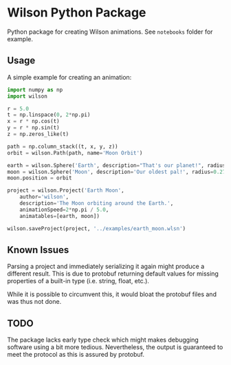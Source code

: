 # Wilson Python Package

Python package for creating Wilson animations. See `notebooks` folder for example.

## Usage

A simple example for creating an animation:

```python
import numpy as np
import wilson

r = 5.0
t = np.linspace(0, 2*np.pi)
x = r * np.cos(t)
y = r * np.sin(t)
z = np.zeros_like(t)

path = np.column_stack((t, x, y, z))
orbit = wilson.Path(path, name='Moon Orbit')

earth = wilson.Sphere('Earth', description="That's our planet!", radius=1.0, color='blue')
moon = wilson.Sphere('Moon', description='Our oldest pal!', radius=0.27, color='grey')
moon.position = orbit

project = wilson.Project('Earth Moon',
    author='wilson',
    description='The Moon orbiting around the Earth.',
    animationSpeed=2*np.pi / 5.0,
    animatables=[earth, moon])

wilson.saveProject(project, '../examples/earth_moon.wlsn')
```

## Known Issues

Parsing a project and immediately serializing it again might produce a different
result. This is due to protobuf returning default values for missing properties
of a built-in type (i.e. string, float, etc.).

While it is possible to circumvent this, it would bloat the protobuf files and
was thus not done.

## TODO

The package lacks early type check which might makes debugging software using a
bit more tedious. Nevertheless, the output is guaranteed to meet the protocol as
this is assured by protobuf.
